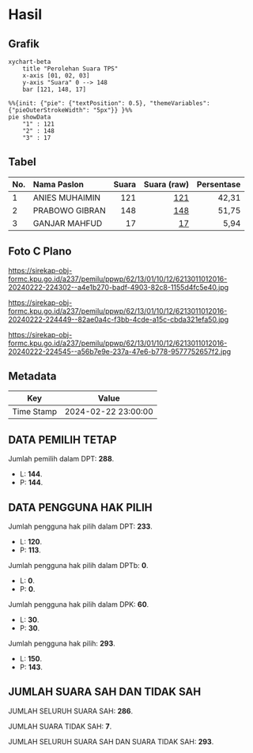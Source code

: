 # Hasil

## Grafik

```mermaid
xychart-beta
    title "Perolehan Suara TPS"
    x-axis [01, 02, 03]
    y-axis "Suara" 0 --> 148
    bar [121, 148, 17]
```

```mermaid
%%{init: {"pie": {"textPosition": 0.5}, "themeVariables": {"pieOuterStrokeWidth": "5px"}} }%%
pie showData
    "1" : 121
    "2" : 148
    "3" : 17
```

## Tabel

| No. | Nama Paslon    | Suara | Suara (raw) | Persentase |
|:--- |:-------------- | -----:| -----------:| ----------:|
| 1   | ANIES MUHAIMIN | 121   | [121][p-1]  | 42,31      |
| 2   | PRABOWO GIBRAN | 148   | [148][p-2]  | 51,75      |
| 3   | GANJAR MAHFUD  | 17    | [17][p-3]   | 5,94       |


[p-1]: https://github.com/gigit-pemilu/pemilu-2024-62-kalimantan-tengah/blob/main/pilpres/hitung-suara/sub/62-kalimantan-tengah/sub/13-barito-timur/sub/01-dusun-timur/sub/1012-tamiang-layang/sub/016-tps/sub/paslon-1.txt
[p-2]: https://github.com/gigit-pemilu/pemilu-2024-62-kalimantan-tengah/blob/main/pilpres/hitung-suara/sub/62-kalimantan-tengah/sub/13-barito-timur/sub/01-dusun-timur/sub/1012-tamiang-layang/sub/016-tps/sub/paslon-2.txt
[p-3]: https://github.com/gigit-pemilu/pemilu-2024-62-kalimantan-tengah/blob/main/pilpres/hitung-suara/sub/62-kalimantan-tengah/sub/13-barito-timur/sub/01-dusun-timur/sub/1012-tamiang-layang/sub/016-tps/sub/paslon-3.txt

## Foto C Plano

https://sirekap-obj-formc.kpu.go.id/a237/pemilu/ppwp/62/13/01/10/12/6213011012016-20240222-224302--a4e1b270-badf-4903-82c8-1155d4fc5e40.jpg

https://sirekap-obj-formc.kpu.go.id/a237/pemilu/ppwp/62/13/01/10/12/6213011012016-20240222-224449--82ae0a4c-f3bb-4cde-a15c-cbda321efa50.jpg

https://sirekap-obj-formc.kpu.go.id/a237/pemilu/ppwp/62/13/01/10/12/6213011012016-20240222-224545--a56b7e9e-237a-47e6-b778-9577752657f2.jpg


## Metadata

| Key        | Value               |
| ---------- | ------------------- |
| Time Stamp | 2024-02-22 23:00:00 |


## DATA PEMILIH TETAP

Jumlah pemilih dalam DPT: **288**.
 * L: **144**.
 * P: **144**.

## DATA PENGGUNA HAK PILIH

Jumlah pengguna hak pilih dalam DPT: **233**.
 * L: **120**.
 * P: **113**.

Jumlah pengguna hak pilih dalam DPTb: **0**.
 * L: **0**.
 * P: **0**.

Jumlah pengguna hak pilih dalam DPK: **60**.
 * L: **30**.
 * P: **30**.

Jumlah pengguna hak pilih: **293**.
 * L: **150**.
 * P: **143**.

## JUMLAH SUARA SAH DAN TIDAK SAH

JUMLAH SELURUH SUARA SAH: **286**.

JUMLAH SUARA TIDAK SAH: **7**.

JUMLAH SELURUH SUARA SAH DAN SUARA TIDAK SAH: **293**.


